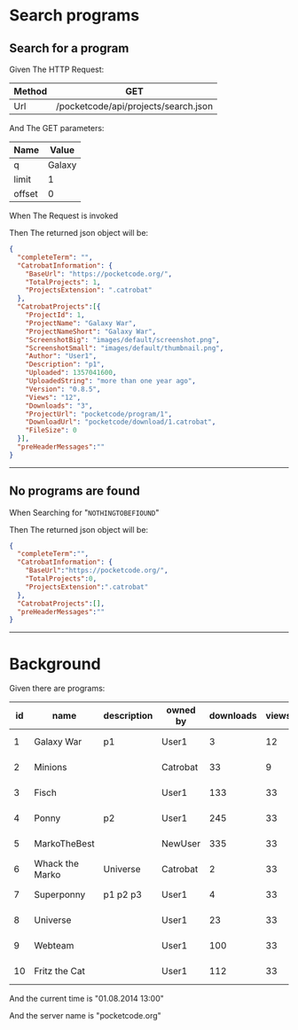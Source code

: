 # Search programs
> 

## Search for a program
> 

Given The HTTP Request:

| Method | GET |
| --- | --- |
| Url | /pocketcode/api/projects/search.json |
   
And The GET parameters:

| Name | Value |
| --- | --- |
| q | Galaxy |
| limit | 1 |
| offset | 0 |
   
When The Request is invoked
 
Then The returned json object will be:
```json
{
  "completeTerm": "",
  "CatrobatInformation": {
    "BaseUrl": "https://pocketcode.org/", 
    "TotalProjects": 1,
    "ProjectsExtension": ".catrobat"
  },
  "CatrobatProjects":[{
    "ProjectId": 1,
    "ProjectName": "Galaxy War",
    "ProjectNameShort": "Galaxy War",
    "ScreenshotBig": "images/default/screenshot.png",
    "ScreenshotSmall": "images/default/thumbnail.png",
    "Author": "User1",
    "Description": "p1",
    "Uploaded": 1357041600,
    "UploadedString": "more than one year ago",
    "Version": "0.8.5",
    "Views": "12",
    "Downloads": "3",
    "ProjectUrl": "pocketcode/program/1",
    "DownloadUrl": "pocketcode/download/1.catrobat",
    "FileSize": 0
  }],
  "preHeaderMessages":""
}
```
 
 


---

## No programs are found
> 

When Searching for "`NOTHINGTOBEFIOUND`"
 
Then The returned json object will be:
```json
{
  "completeTerm":"",
  "CatrobatInformation": {
    "BaseUrl":"https://pocketcode.org/",
    "TotalProjects":0,
    "ProjectsExtension":".catrobat"
  },
  "CatrobatProjects":[],
  "preHeaderMessages":""
}
```
 
 


---

  
# Background

Given there are programs:

| id | name | description | owned by | downloads | views | upload time | version |
| --- | --- | --- | --- | --- | --- | --- | --- |
| 1 | Galaxy War | p1 | User1 | 3 | 12 | 01.01.2013 12:00 | 0.8.5 |
| 2 | Minions |  | Catrobat | 33 | 9 | 01.02.2013 13:00 | 0.8.5 |
| 3 | Fisch |  | User1 | 133 | 33 | 01.01.2012 13:00 | 0.8.5 |
| 4 | Ponny | p2 | User1 | 245 | 33 | 01.01.2012 13:00 | 0.8.5 |
| 5 | MarkoTheBest |  | NewUser | 335 | 33 | 01.01.2012 13:00 | 0.8.5 |
| 6 | Whack the Marko | Universe | Catrobat | 2 | 33 | 01.02.2012 13:00 | 0.8.5 |
| 7 | Superponny | p1 p2 p3 | User1 | 4 | 33 | 01.01.2012 12:00 | 0.8.5 |
| 8 | Universe |  | User1 | 23 | 33 | 01.01.2012 13:00 | 0.8.5 |
| 9 | Webteam |  | User1 | 100 | 33 | 01.01.2012 13:00 | 0.8.5 |
| 10 | Fritz the Cat |  | User1 | 112 | 33 | 01.01.2012 13:00 | 0.8.5 |
   
And the current time is &quot;01.08.2014 13:00&quot;
 
And the server name is &quot;pocketcode.org&quot;
 
 